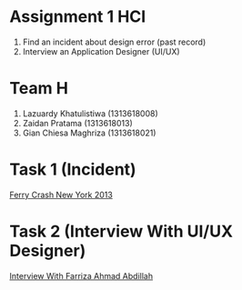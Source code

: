 # Assignment 1 HCI
   1. Find an incident about design error (past record)
   2. Interview an Application Designer (UI/UX)

# Team H
   1. Lazuardy Khatulistiwa (1313618008)
   2. Zaidan Pratama (1313618013)
   3. Gian Chiesa Maghriza (1313618021)
 
 # Task 1 (Incident)
[Ferry Crash New York 2013](Task_1_Report/README.md)

 # Task 2 (Interview With UI/UX Designer)
 [Interview With Farriza Ahmad Abdillah](Task_2_Report/README.md)
